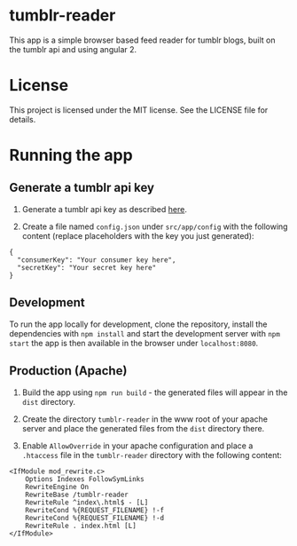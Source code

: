 # tumblr-reader
This app is a simple browser based feed reader for tumblr blogs, built on the tumblr api and using angular 2.

# License
This project is licensed under the MIT license. See the LICENSE file for details.

# Running the app
## Generate a tumblr api key
1. Generate a tumblr api key as described [here](https://www.tumblr.com/docs/en/api/v2#what_you_need).

2. Create a file named `config.json` under `src/app/config` with the following content (replace placeholders with the
key you just generated):
  ```
  {
    "consumerKey": "Your consumer key here",
    "secretKey": "Your secret key here"
  }
  ```

## Development
To run the app locally for development, clone the repository, install the dependencies with `npm install` and 
start the development server with `npm start` the app is then available in the browser under `localhost:8080`.

## Production (Apache)
1. Build the app using `npm run build` - the generated files will appear in the `dist` directory.

2. Create the directory `tumblr-reader` in the www root of your apache server and place the generated files from 
the `dist` directory there.

3. Enable `AllowOverride` in your apache configuration and place a `.htaccess` file in the `tumblr-reader` directory
with the following content: 

  ```
  <IfModule mod_rewrite.c>
      Options Indexes FollowSymLinks
      RewriteEngine On
      RewriteBase /tumblr-reader
      RewriteRule ^index\.html$ - [L]
      RewriteCond %{REQUEST_FILENAME} !-f
      RewriteCond %{REQUEST_FILENAME} !-d
      RewriteRule . index.html [L]
  </IfModule>
  ```
